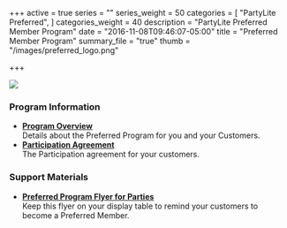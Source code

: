 +++
active = true
series = ""
series_weight = 50
categories = [
  "PartyLite Preferred",
]
categories_weight = 40
description = "PartyLite Preferred Member Program"
date = "2016-11-08T09:46:07-05:00"
title = "Preferred Member Program"
summary_file = "true"
thumb = "/images/preferred_logo.png"

+++

<img class="columns-2 right" src="/images/preferred_logo.png" />

### Program Information

+ **[Program Overview](/en/doc/preferred-overview/index.html)**  
Details about the Preferred Program for you and your Customers.
+ **[Participation Agreement](/en/doc/preferred-tac/index.html)**  
The Participation agreement for your customers.

### Support Materials

+ **[Preferred Program Flyer for Parties](/en/doc/preferred-flyer/index.html)**  
Keep this flyer on your display table to remind your customers to become a Preferred Member.
